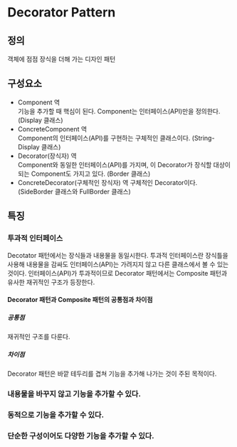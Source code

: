 # Decorator Pattern
## 정의
객체에 점점 장식을 더해 가는 디자인 패턴

## 구성요소
- Component 역<br>
기능을 추가할 때 핵심이 된다. Component는 인터페이스(API)만을 정의한다. (Display 클래스)
- ConcreteComponent 역<br>
Component의 인터페이스(API)를 구현하는 구체적인 클래스이다. (String-Display 클래스)
- Decorator(장식자) 역<br>
Component와 동일한 인터페이스(API)를 가지며, 이 Decorator가 장식할 대상이 되는 Component도 가지고 있다. (Border 클래스)
- ConcreteDecorator(구체적인 장식자) 역
구체적인 Decorator이다. (SideBorder 클래스와 FullBorder 클래스)

## 특징
### 투과적 인터페이스
Decotator 패턴에서는 장식들과 내용물을 동일시한다.
투과적 인터페이스란 장식틀을 사용해 내용물을 감싸도 인터페이스(API)는 가려지지 않고 다른 클래스에서 볼 수 있는 것이다.
인터페이스(API)가 투과적이므로 Decorator 패턴에서는 Composite 패턴과 유사한 재귀적인 구조가 등장한다. 

#### Decorator 패턴과 Composite 패턴의 공통점과 차이점
##### 공통점
재귀적인 구조를 다룬다. 
##### 차이점
Decorator 패턴은 바깥 테두리를 겹쳐 기능을 추가해 나가는 것이 주된 목적이다.

### 내용물을 바꾸지 않고 기능을 추가할 수 있다.
### 동적으로 기능을 추가할 수 있다.
### 단순한 구성이어도 다양한 기능을 추가할 수 있다.